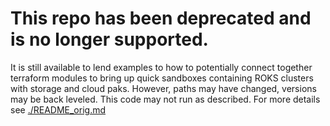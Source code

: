 # This repo has been deprecated and is no longer supported.  

It is still available to lend examples to how to potentially connect together terraform modules to bring up quick sandboxes containing ROKS clusters with storage and cloud paks.  However, paths may have changed, versions may be back leveled.  This code may not run as described.  For more details see [./README_orig.md](./README_orig.md)
